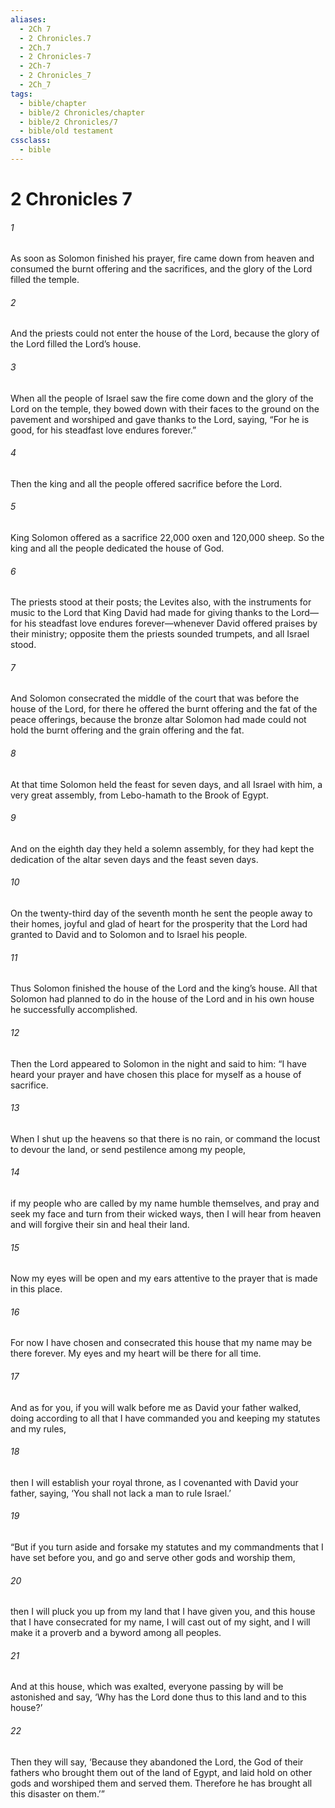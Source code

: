 ```yaml
---
aliases:
  - 2Ch 7
  - 2 Chronicles.7
  - 2Ch.7
  - 2 Chronicles-7
  - 2Ch-7
  - 2 Chronicles_7
  - 2Ch_7
tags:
  - bible/chapter
  - bible/2 Chronicles/chapter
  - bible/2 Chronicles/7
  - bible/old testament
cssclass:
  - bible
---
```


# 2 Chronicles 7

###### 1
As soon as Solomon finished his prayer, fire came down from heaven and consumed the burnt offering and the sacrifices, and the glory of the Lord filled the temple.
###### 2
And the priests could not enter the house of the Lord, because the glory of the Lord filled the Lord’s house.
###### 3
When all the people of Israel saw the fire come down and the glory of the Lord on the temple, they bowed down with their faces to the ground on the pavement and worshiped and gave thanks to the Lord, saying, “For he is good, for his steadfast love endures forever.”
###### 4
Then the king and all the people offered sacrifice before the Lord.
###### 5
King Solomon offered as a sacrifice 22,000 oxen and 120,000 sheep. So the king and all the people dedicated the house of God.
###### 6
The priests stood at their posts; the Levites also, with the instruments for music to the Lord that King David had made for giving thanks to the Lord—for his steadfast love endures forever—whenever David offered praises by their ministry;  opposite them the priests sounded trumpets, and all Israel stood.
###### 7
And Solomon consecrated the middle of the court that was before the house of the Lord, for there he offered the burnt offering and the fat of the peace offerings, because the bronze altar Solomon had made could not hold the burnt offering and the grain offering and the fat.
###### 8
At that time Solomon held the feast for seven days, and all Israel with him, a very great assembly, from Lebo-hamath to the Brook of Egypt.
###### 9
And on the eighth day they held a solemn assembly, for they had kept the dedication of the altar seven days and the feast seven days.
###### 10
On the twenty-third day of the seventh month he sent the people away to their homes, joyful and glad of heart for the prosperity that the Lord had granted to David and to Solomon and to Israel his people.
###### 11
Thus Solomon finished the house of the Lord and the king’s house. All that Solomon had planned to do in the house of the Lord and in his own house he successfully accomplished.
###### 12
Then the Lord appeared to Solomon in the night and said to him: “I have heard your prayer and have chosen this place for myself as a house of sacrifice.
###### 13
When I shut up the heavens so that there is no rain, or command the locust to devour the land, or send pestilence among my people,
###### 14
if my people who are called by my name humble themselves, and pray and seek my face and turn from their wicked ways, then I will hear from heaven and will forgive their sin and heal their land.
###### 15
Now my eyes will be open and my ears attentive to the prayer that is made in this place.
###### 16
For now I have chosen and consecrated this house that my name may be there forever. My eyes and my heart will be there for all time.
###### 17
And as for you, if you will walk before me as David your father walked, doing according to all that I have commanded you and keeping my statutes and my rules,
###### 18
then I will establish your royal throne, as I covenanted with David your father, saying, ‘You shall not lack a man to rule Israel.’
###### 19
“But if you turn aside and forsake my statutes and my commandments that I have set before you, and go and serve other gods and worship them,
###### 20
then I will pluck you up from my land that I have given you, and this house that I have consecrated for my name, I will cast out of my sight, and I will make it a proverb and a byword among all peoples.
###### 21
And at this house, which was exalted, everyone passing by will be astonished and say, ‘Why has the Lord done thus to this land and to this house?’
###### 22
Then they will say, ‘Because they abandoned the Lord, the God of their fathers who brought them out of the land of Egypt, and laid hold on other gods and worshiped them and served them. Therefore he has brought all this disaster on them.’”


